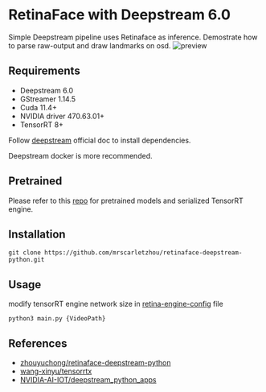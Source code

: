 <!--
 * @Author: zhouyuchong
 * @Date: 2023-07-12 10:47:30
 * @Description: 
 * @LastEditors: zhouyuchong
 * @LastEditTime: 2023-07-12 15:05:56
-->
# RetinaFace with Deepstream 6.0
Simple Deepstream pipeline uses Retinaface as inference. 
Demostrate how to parse raw-output and draw landmarks on osd.
![preview](./output.gif)

## Requirements
+ Deepstream 6.0
+ GStreamer 1.14.5
+ Cuda 11.4+
+ NVIDIA driver 470.63.01+
+ TensorRT 8+

Follow [deepstream](https://docs.nvidia.com/metropolis/deepstream/dev-guide/text/DS_Quickstart.html#dgpu-setup-for-ubuntu) official doc to install dependencies.

Deepstream docker is more recommended.
## Pretrained
Please refer to this [repo](https://github.com/wang-xinyu/tensorrtx) for pretrained models and serialized TensorRT engine.

## Installation
```
git clone https://github.com/mrscarletzhou/retinaface-deepstream-python.git
```

## Usage
modify tensorRT engine network size in [retina-engine-config](https://github.com/mrscarletzhou/retinaface-deepstream-python/blob/main/retina_network_config.txt) file
```
python3 main.py {VideoPath}
```

## References
+ [zhouyuchong/retinaface-deepstream-python](https://github.com/zhouyuchong/retinaface-deepstream-python)
+ [wang-xinyu/tensorrtx](https://github.com/wang-xinyu/tensorrtx)
+ [NVIDIA-AI-IOT/deepstream_python_apps](https://github.com/NVIDIA-AI-IOT/deepstream_python_apps)


